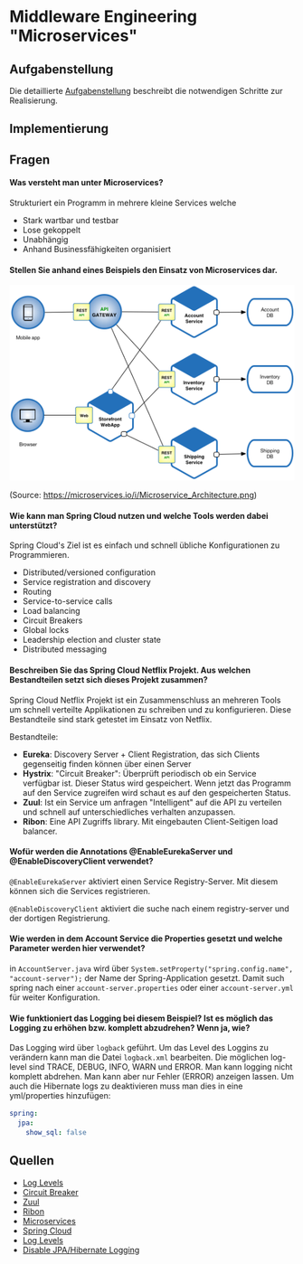 # Middleware Engineering "Microservices"

## Aufgabenstellung
Die detaillierte [Aufgabenstellung](TASK.md) beschreibt die notwendigen Schritte zur Realisierung.

## Implementierung



## Fragen

#### Was versteht man unter Microservices?

Strukturiert ein Programm in mehrere kleine Services welche

* Stark wartbar und testbar
* Lose gekoppelt
* Unabhängig
* Anhand Businessfähigkeiten organisiert 

#### Stellen Sie anhand eines Beispiels den Einsatz von Microservices dar.

![Microservices](<assets/Microservice_Architecture.png>)

(Source: https://microservices.io/i/Microservice_Architecture.png)

#### Wie kann man Spring Cloud nutzen und welche Tools werden dabei unterstützt?

Spring Cloud's Ziel ist es einfach und schnell übliche Konfigurationen zu Programmieren.

- Distributed/versioned configuration
- Service registration and discovery
- Routing
- Service-to-service calls
- Load balancing
- Circuit Breakers
- Global locks
- Leadership election and cluster state
- Distributed messaging

#### Beschreiben Sie das Spring Cloud Netflix Projekt. Aus welchen Bestandteilen setzt sich dieses Projekt zusammen?

Spring Cloud Netflix Projekt ist ein Zusammenschluss an mehreren Tools um schnell verteilte Applikationen zu schreiben und zu konfigurieren. Diese Bestandteile sind stark getestet im Einsatz von Netflix.

Bestandteile:

* **Eureka**: Discovery Server + Client Registration, das sich Clients gegenseitig finden können über einen Server
* **Hystrix**: "Circuit Breaker": Überprüft periodisch ob ein Service verfügbar ist. Dieser Status wird gespeichert. Wenn jetzt das Programm auf den Service zugreifen wird schaut es auf den gespeicherten Status.
* **Zuul**: Ist ein Service um anfragen "Intelligent" auf die API zu verteilen und schnell auf unterschiedliches verhalten anzupassen.
* **Ribon**: Eine API Zugriffs library. Mit eingebauten Client-Seitigen load balancer.

#### Wofür werden die Annotations @EnableEurekaServer und @EnableDiscoveryClient verwendet?

`@EnableEurekaServer` aktiviert einen Service Registry-Server. Mit diesem können sich die Services registrieren.

`@EnableDiscoveryClient` aktiviert die suche nach einem registry-server und der dortigen Registrierung.

#### Wie werden in dem Account Service die Properties gesetzt und welche Parameter werden hier verwendet?

in `AccountServer.java` wird über `System.setProperty("spring.config.name", "account-server");` der Name der Spring-Application gesetzt. Damit such spring nach einer `account-server.properties` oder einer `account-server.yml` für weiter Konfiguration.

#### Wie funktioniert das Logging bei diesem Beispiel? Ist es möglich das Logging zu erhöhen bzw. komplett abzudrehen? Wenn ja, wie?

Das Logging wird über `logback` geführt. Um das Level des Loggins zu verändern kann man die Datei `logback.xml` bearbeiten. Die möglichen log-level sind TRACE, DEBUG, INFO, WARN und ERROR. Man kann logging nicht komplett abdrehen. Man kann aber nur Fehler (ERROR) anzeigen lassen. Um auch die Hibernate logs zu deaktivieren muss man dies in eine yml/properties hinzufügen:

```yaml
spring:
  jpa:
    show_sql: false
```

## Quellen

* [Log Levels](<https://docs.spring.io/spring-boot/docs/1.2.1.RELEASE/reference/htmlsingle/#boot-features-custom-log-levels>)
* [Circuit Breaker](<https://en.wikipedia.org/wiki/Circuit_breaker_design_pattern>)
* [Zuul](<https://github.com/Netflix/zuul/wiki>)
* [Ribon](<https://github.com/Netflix/ribbon>)
* [Microservices](<https://microservices.io/>)
* [Spring Cloud](<https://spring.io/projects/spring-cloud>)
* [Log Levels](<https://logback.qos.ch/manual/architecture.html>)
* [Disable JPA/Hibernate Logging](https://stackoverflow.com/a/30052149)